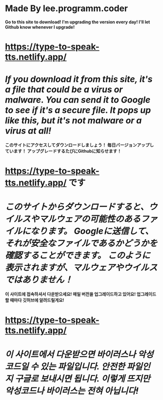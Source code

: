 # Made By lee.programm.coder

**Go to this site to download! I'm upgrading the version every day! I'll let Github know whenever I upgrade!**
# https://type-to-speak-tts.netlify.app/

# *If you download it from this site, it's a file that could be a virus or malware. You can send it to Google to see if it's a secure file. It pops up like this, but it's not malware or a virus at all!*

**このサイトにアクセスしてダウンロードしましょう！ 毎日バージョンアップしています！ アップグレードするたびにGithubに知らせます！**
# https://type-to-speak-tts.netlify.app/ です

# *このサイトからダウンロードすると、ウイルスやマルウェアの可能性のあるファイルになります。 Googleに送信して、それが安全なファイルであるかどうかを確認することができます。 このように表示されますが、マルウェアやウイルスではありません！*

**이 사이트에 접속하셔서 다운받으세요! 매일 버전을 업그레이드하고 있어요! 업그레이드할 때마다 깃허브에 알려드릴게요!**
# https://type-to-speak-tts.netlify.app/

# *이 사이트에서 다운받으면 바이러스나 악성코드일 수 있는 파일입니다. 안전한 파일인지 구글로 보내시면 됩니다. 이렇게 뜨지만 악성코드나 바이러스는 전혀 아닙니다!*
